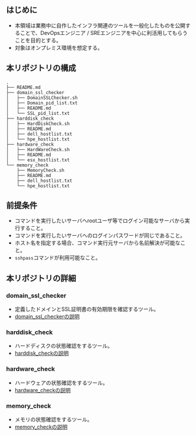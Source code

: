 ## はじめに
* 本領域は業務中に自作したインフラ関連のツールを一般化したものを公開することで、DevOpsエンジニア / SREエンジニアを中心に利活用してもらうことを目的とする。
* 対象はオンプレミス環境を想定する。

## 本リポジトリの構成

```
.
├── README.md
├── domain_ssl_checker
│   ├── DomainSSLChecker.sh
│   ├── Domain_pid_list.txt
│   ├── README.md
│   └── SSL_pid_list.txt
├── harddisk_check
│   ├── HardDiskCheck.sh
│   ├── README.md
│   ├── dell_hostlist.txt
│   └── hpe_hostlist.txt
├── hardware_check
│   ├── HardWareCheck.sh
│   ├── README.md
│   └── esx_hostlist.txt
└── memory_check
    ├── MemoryCheck.sh
    ├── README.md
    ├── dell_hostlist.txt
    └── hpe_hostlist.txt
```

## 前提条件
* コマンドを実行したいサーバへrootユーザ等でログイン可能なサーバから実行すること。
* コマンドを実行したいサーバへのログインパスワードが同じであること。
* ホスト名を指定する場合、コマンド実行元サーバから名前解決が可能なこと。
* `sshpass`コマンドが利用可能なこと。

## 本リポジトリの詳細
### domain_ssl_checker
* 定義したドメインとSSL証明書の有効期限を確認するツール。
* [domain_ssl_checkerの説明](domain_ssl_checker/README.md)

### harddisk_check
* ハードディスクの状態確認をするツール。
* [harddisk_checkの説明](harddisk_check/README.md)

### hardware_check
* ハードウェアの状態確認をするツール。
* [hardware_checkの説明](hardware_check/README.md)

### memory_check
* メモリの状態確認をするツール。
* [memory_checkの説明](memory_check/README.md)


